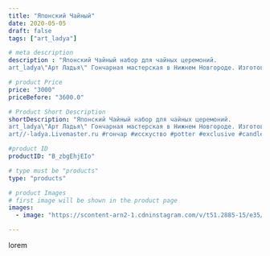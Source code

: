 ```yaml
---
title: "Японский Чайный"
date: 2020-05-05
draft: false
tags: ["art_ladya"]

# meta description
description : "Японский Чайный набор для чайных церемоний.
art_ladya\"Арт Ладья\" Гончарная мастерская в Нижнем Новгороде. Изготовление керамики и мастер//-классы по обучению."

# product Price
price: "3000"
priceBefore: "3600.0"

# Product Short Description
shortDescription: "Японский Чайный набор для чайных церемоний.
art_ladya\"Арт Ладья\" Гончарная мастерская в Нижнем Новгороде. Изготовление керамики и мастер//-классы по обучению. https://vk.com/art_ladya art_ladya@mail.ru 
art//-ladya.Livemaster.ru #гончар #исскуство #potter #exclusive #candles #teatradition #керамиканазаказ #handmade #керамика #гончарнаяпосуда #эксклюзивнаякерамика #painter #tea #decor #ceramicar #nntoday #claygoods #restaurant #earthenware #ceramic #design #japanese #японскийчайник #ceramicart #teapot #заварочныйчайник #clay #авторскаякерамика #кюсу"

#product ID
productID: "B_zbgEhjEIo"

# type must be "products"
type: "products"

# product Images
# first image will be shown in the product page
images:
  - image: "https://scontent-arn2-1.cdninstagram.com/v/t51.2885-15/e35/95436983_109386787281522_1939215083336890468_n.jpg?se=7&tp=1&_nc_ht=scontent-arn2-1.cdninstagram.com&_nc_cat=106&_nc_ohc=OYn-FuiO0fcAX9GkVKp&ccb=7-4&oh=182ad3781a844ebd53558440a4724938&oe=6082ECBD&_nc_sid=86f79a&ig_cache_key=MjMwMjMwNDc4NTY1MzMxODE4NA%3D%3D.2-ccb7-4"

---
```

lorem
